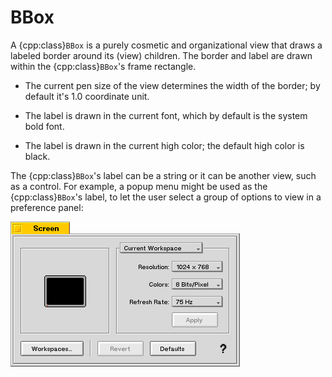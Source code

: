 # BBox

A {cpp:class}`BBox` is a purely cosmetic and organizational view that draws
a labeled border around its (view) children. The border and label are drawn
within the {cpp:class}`BBox`'s frame rectangle.

- The current pen size of the view determines the width of the border; by
  default it's 1.0 coordinate unit.

- The label is drawn in the current font, which by default is the system
  bold font.

- The label is drawn in the current high color; the default high color is
  black.

The {cpp:class}`BBox`'s label can be a string or it can be another view,
such as a control. For example, a popup menu might be used as the
{cpp:class}`BBox`'s label, to let the user select a group of options to
view in a preference panel:

![Example BBox](./_static/images/box_screen.png)

